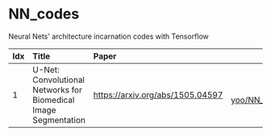 # NN_codes
Neural Nets' architecture incarnation codes with Tensorflow

Idx | Title | Paper | Codes
:--|:--|:--|--:
1 | U-Net: Convolutional Networks for Biomedical Image Segmentation | https://arxiv.org/abs/1505.04597 | https://github.com/ethan-yoo/NN_codes/blob/main/unet/U_net.ipynb
